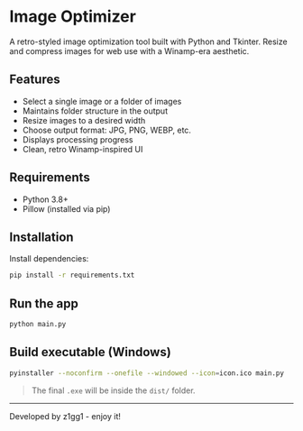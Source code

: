 # Image Optimizer

A retro-styled image optimization tool built with Python and Tkinter. Resize and compress images for web use with a Winamp-era aesthetic.

## Features

- Select a single image or a folder of images
- Maintains folder structure in the output
- Resize images to a desired width
- Choose output format: JPG, PNG, WEBP, etc.
- Displays processing progress
- Clean, retro Winamp-inspired UI

## Requirements

- Python 3.8+
- Pillow (installed via pip)

## Installation

Install dependencies:

```bash
pip install -r requirements.txt
```

## Run the app

```bash
python main.py
```

## Build executable (Windows)

```bash
pyinstaller --noconfirm --onefile --windowed --icon=icon.ico main.py
```

> The final `.exe` will be inside the `dist/` folder.

---

Developed by z1gg1 - enjoy it!
